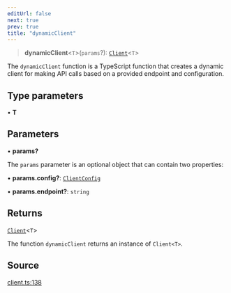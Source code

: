 ```yaml
---
editUrl: false
next: true
prev: true
title: "dynamicClient"
---
```


> **dynamicClient**\<`T`\>(`params`?): [`Client`](../type-aliases/Client.md)\<`T`\>

The `dynamicClient` function is a TypeScript function that creates a dynamic client for making API
calls based on a provided endpoint and configuration.

## Type parameters

• **T**

## Parameters

• **params?**

The `params` parameter is an optional object that can contain two properties:

• **params\.config?**: [`ClientConfig`](../interfaces/ClientConfig.md)

• **params\.endpoint?**: `string`

## Returns

[`Client`](../type-aliases/Client.md)\<`T`\>

The function `dynamicClient` returns an instance of `Client<T>`.

## Source

[client.ts:138](https://github.com/chord-ts/rpc/blob/0637e5c/src/client.ts#L138)
